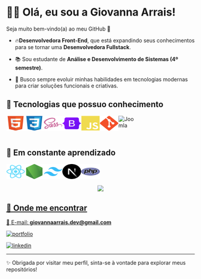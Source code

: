 # 👩‍💻 Olá, eu sou a Giovanna Arrais!  

Seja muito bem-vindo(a) ao meu GitHub 🚀  

- 🔥**Desenvolvedora Front-End**, que está expandindo seus conhecimentos para se tornar uma **Desenvolvedora Fullstack**.
  
- 📚 Sou estudante de **Análise e Desenvolvimento de Sistemas (4º semestre)**.
  
- 🎯 Busco sempre evoluir minhas habilidades em tecnologias modernas para criar soluções funcionais e criativas.  

## 🚀 Tecnologias que possuo conhecimento
<div style="display: flex;">
  <img align="center" alt="HTML" height="40" width="50" src="https://raw.githubusercontent.com/devicons/devicon/master/icons/html5/html5-original.svg">
  <img align="center" alt="CSS" height="40" width="50" src="https://raw.githubusercontent.com/devicons/devicon/master/icons/css3/css3-original.svg">
  <img align="center" alt="SCSS" height="40" width="50" src="https://raw.githubusercontent.com/devicons/devicon/master/icons/sass/sass-original.svg">
  <img align="center" alt="Bootstrap" height="40" width="50" src="https://raw.githubusercontent.com/devicons/devicon/master/icons/bootstrap/bootstrap-original.svg">
  <img align="center" alt="JavaScript" height="40" width="50" src="https://raw.githubusercontent.com/devicons/devicon/master/icons/javascript/javascript-plain.svg">
  <img align="center" alt="Git" height="40" width="50" src="https://raw.githubusercontent.com/devicons/devicon/master/icons/git/git-original.svg">
  <img align="center" alt="Joomla" height="40" width="50" src="https://github.com/user-attachments/assets/facfced0-b0c4-49f0-9698-a263f6b60d3d">
</div>  
<br>


## 🌱 Em constante aprendizado  
<div style="display: flex;">
  <img align="center" alt="React" height="40" width="50" src="https://raw.githubusercontent.com/devicons/devicon/master/icons/react/react-original.svg">
  <img align="center" alt="Node.js" height="40" width="50" src="https://raw.githubusercontent.com/devicons/devicon/master/icons/nodejs/nodejs-original.svg">
  <img align="center" alt="TailwindCSS" height="40" width="50" src="https://raw.githubusercontent.com/devicons/devicon/master/icons/tailwindcss/tailwindcss-plain.svg">
  <img align="center" alt="Next.js" height="40" width="50" src="https://raw.githubusercontent.com/devicons/devicon/master/icons/nextjs/nextjs-original.svg">
  <img align="center" alt="PHP" height="40" width="50" src="https://raw.githubusercontent.com/devicons/devicon/master/icons/php/php-original.svg">
</div>  
<br>


<div align="center">
  <a href="https://github.com/giovannaarrais">
    <img height="160em" src="https://github-readme-stats.vercel.app/api/top-langs/?username=giovannaarrais&layout=compact&theme=radical"/>
</div>  


## 🔗 Onde me encontrar  
📧 E-mail: **giovannaarrais.dev@gmail.com**  

[![portfolio](https://img.shields.io/badge/my_portfolio-000?style=for-the-badge&logo=ko-fi&logoColor=white)](https://giovannaarrais.netlify.app/)  

[![linkedin](https://img.shields.io/badge/linkedin-0A66C2?style=for-the-badge&logo=linkedin&logoColor=white)](https://www.linkedin.com/in/giovannaarrais/)  

---
✨ Obrigada por visitar meu perfil, sinta-se à vontade para explorar meus repositórios!
